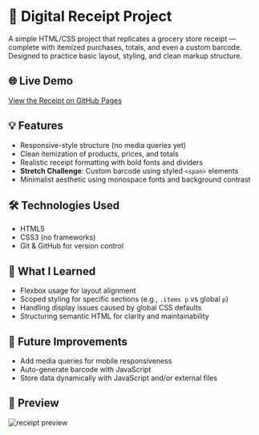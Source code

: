 # 🧾 Digital Receipt Project

A simple HTML/CSS project that replicates a grocery store receipt — complete with itemized purchases, totals, and even a custom barcode. Designed to practice basic layout, styling, and clean markup structure.

## 🌐 Live Demo
[View the Receipt on GitHub Pages](https://thandy1.github.io/Product-Receipt/)  

## 💡 Features
- Responsive-style structure (no media queries yet)
- Clean itemization of products, prices, and totals
- Realistic receipt formatting with bold fonts and dividers
- **Stretch Challenge**: Custom barcode using styled `<span>` elements
- Minimalist aesthetic using monospace fonts and background contrast

## 🛠️ Technologies Used
- HTML5
- CSS3 (no frameworks)
- Git & GitHub for version control

## 📘 What I Learned
- Flexbox usage for layout alignment
- Scoped styling for specific sections (e.g., `.items p` vs global `p`)
- Handling display issues caused by global CSS defaults
- Structuring semantic HTML for clarity and maintainability

## 🚀 Future Improvements
- Add media queries for mobile responsiveness
- Auto-generate barcode with JavaScript
- Store data dynamically with JavaScript and/or external files

## 📸 Preview

![receipt preview](https://github.com/user-attachments/assets/60b4f23a-1216-4428-bbfa-af30b6429638)
